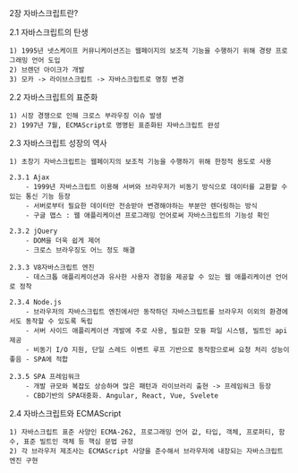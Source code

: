 2장 자바스크립트란?

2.1 자바스크립트의 탄생

    1) 1995년 넷스케이프 커뮤니케이션즈는 웹페이지의 보조적 기능을 수행하기 위해 경량 프로그래밍 언어 도입
    2) 브렌던 아이크가 개발
    3) 모카 -> 라이브스크립트 -> 자바스크립트로 명칭 변경

2.2 자바스크립트의 표준화

    1) 시장 경쟁으로 인해 크로스 부라우징 이슈 발생
    2) 1997년 7월, ECMAScript로 명명된 표준화된 자바스크립트 완성

2.3 자바스크립트 성장의 역사

    1) 초창기 자바스크립트는 웹페이지의 보조적 기능을 수행하기 위해 한정적 용도로 사용

    2.3.1 Ajax
        - 1999년 자바스크립트 이용해 서버와 브라우저가 비동기 방식으로 데이터를 교환할 수 있는 통신 기능 등장
        - 서버로부터 필요한 데이터만 전송받아 변경해야하는 부분만 렌더링하는 방식
        - 구글 맵스 : 웹 애플리케이션 프로그래밍 언어로써 자바스크립트의 기능성 확인

    2.3.2 jQuery
        - DOM을 더욱 쉽게 제어
        - 크로스 브라우징도 어느 정도 해결

    2.3.3 V8자바스크립트 엔진
        - 데스크톱 애플리케이션과 유사한 사용자 경험을 제공할 수 있는 웹 애플리케이션 언어로 정착

    2.3.4 Node.js
        - 브라우저의 자바스크립트 엔진에서만 동작하던 자바스크립트를 브라우저 이외의 환경에서도 동작할 수 있도록 독립
        - 서버 사이드 애플리케이션 개발에 주로 사용, 필요한 모듕 파일 시스템, 빌트인 api 제공
        - 비동기 I/O 지원, 단일 스레드 이벤트 루프 기반으로 동작함으로써 요청 처리 성능이 좋음 - SPA에 적합

    2.3.5 SPA 프레임워크
        - 개발 규모와 복잡도 상승하며 많은 패턴과 라이브러리 출현 -> 프레임워크 등장
        - CBD기반의 SPA대중화. Angular, React, Vue, Svelete

2.4 자바스크립트와 ECMAScript

    1) 자바스크립트 표준 사양인 ECMA-262, 프로그래밍 언어 값, 타입, 객체, 프로퍼티, 함수, 표준 빌트인 객체 등 핵심 문법 규정
    2) 각 브라우저 제조사는 ECMAScript 사양을 준수해서 브라우저에 내장되는 자바스크립트 엔진 구현
